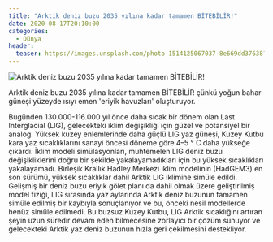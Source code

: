 ```yaml
---
title: "Arktik deniz buzu 2035 yılına kadar tamamen BİTEBİLİR!"
date: 2020-08-17T20:10:00
categories:
  - Dünya
header:
  teaser: https://images.unsplash.com/photo-1514125067037-8e669dd37638?ixlib=rb-1.2.1&ixid=eyJhcHBfaWQiOjEyMDd9&auto=format&fit=crop&w=1350&q=80
---
```

![Arktik deniz buzu 2035 yılına kadar tamamen BİTEBİLİR!](https://images.unsplash.com/photo-1514125067037-8e669dd37638?ixlib=rb-1.2.1&ixid=eyJhcHBfaWQiOjEyMDd9&auto=format&fit=crop&w=1350&q=80)

Arktik deniz buzu 2035 yılına kadar tamamen BİTEBİLİR çünkü yoğun bahar güneşi yüzeyde ısıyı emen 'eriyik havuzları' oluşturuyor.

Bugünden 130.000-116.000 yıl önce daha sıcak bir dönem olan Last Interglacial (LIG), gelecekteki iklim değişikliği için güzel ve potansiyel bir analog. Yüksek kuzey enlemlerinde daha güçlü LIG yaz güneşi, Kuzey Kutbu kara yaz sıcaklıklarını sanayi öncesi döneme göre 4–5 ° C daha yükseğe çıkardı. İklim modeli simülasyonları, muhtemelen LIG deniz buzu değişikliklerini doğru bir şekilde yakalayamadıkları için bu yüksek sıcaklıkları yakalayamadı. Birleşik Krallık Hadley Merkezi iklim modelinin (HadGEM3) en son sürümü, yüksek sıcaklıklar dahil Arktik LIG iklimine simüle edildi. Gelişmiş bir deniz buzu eriyik gölet planı da dahil olmak üzere geliştirilmiş model fiziği, LIG sırasında yaz aylarında Arktik deniz buzunun tamamen simüle edilmiş bir kaybıyla sonuçlanıyor ve bu, önceki nesil modellerde henüz simüle edilmedi. Bu buzsuz Kuzey Kutbu, LIG Arktik sıcaklığını artıran şeyin uzun süredir devam eden bilmecesine zorlayıcı bir çözüm sunuyor ve gelecekteki Arktik yaz deniz buzunun hızla geri çekilmesini destekliyor.
